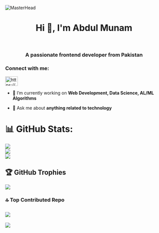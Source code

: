 ![MasterHead](https://images-wixmp-ed30a86b8c4ca887773594c2.wixmp.com/f/3cf06a29-04a0-4466-9f83-ab6b9658149f/dempgi7-520f8d5f-63d4-4453-8822-dbc149ae27f8.gif?token=eyJ0eXAiOiJKV1QiLCJhbGciOiJIUzI1NiJ9.eyJzdWIiOiJ1cm46YXBwOjdlMGQxODg5ODIyNjQzNzNhNWYwZDQxNWVhMGQyNmUwIiwiaXNzIjoidXJuOmFwcDo3ZTBkMTg4OTgyMjY0MzczYTVmMGQ0MTVlYTBkMjZlMCIsIm9iaiI6W1t7InBhdGgiOiJcL2ZcLzNjZjA2YTI5LTA0YTAtNDQ2Ni05ZjgzLWFiNmI5NjU4MTQ5ZlwvZGVtcGdpNy01MjBmOGQ1Zi02M2Q0LTQ0NTMtODgyMi1kYmMxNDlhZTI3ZjguZ2lmIn1dXSwiYXVkIjpbInVybjpzZXJ2aWNlOmZpbGUuZG93bmxvYWQiXX0.TeuN0B5RgPUykYQkZXa8ArTYZ7GlxIpIVJUfQQMWCgM)
<h1 align="center">Hi 👋, I'm Abdul Munam</h1>
<br>
<h3 align="center">A passionate frontend developer from Pakistan</h3>

<h3 align="left">Connect with me:</h3>
<p align="left">
<a href="https://linkedin.com/in/https://www.linkedin.com/in/abdulmunamaziz/" target="blank"><img align="center" src="https://raw.githubusercontent.com/rahuldkjain/github-profile-readme-generator/master/src/images/icons/Social/linked-in-alt.svg" alt="https://www.linkedin.com/in/abdulmunamaziz/" height="30" width="40" /></a>
</p>

- 🔭 I’m currently working on **Web Development, Data Science, AL/ML Algorithms**

- 💬 Ask me about **anything related to technology**


# 📊 GitHub Stats:
![](https://github-readme-stats.vercel.app/api?username=Munam32&theme=dark&hide_border=false&include_all_commits=true&count_private=false)<br/>
![](https://github-readme-streak-stats.herokuapp.com/?user=Munam32&theme=dark&hide_border=false)<br/>
![](https://github-readme-stats.vercel.app/api/top-langs/?username=Munam32&theme=dark&hide_border=false&include_all_commits=true&count_private=false&layout=compact)
## 🏆 GitHub Trophies
![](https://github-profile-trophy.vercel.app/?username=Munam32&theme=radical&no-frame=true&no-bg=false&margin-w=4)
### 🔝 Top Contributed Repo
![](https://github-contributor-stats.vercel.app/api?username=Munam32&limit=5&theme=dark&combine_all_yearly_contributions=true)
---
[![](https://visitcount.itsvg.in/api?id=Munam32&icon=0&color=7)](https://visitcount.itsvg.in)


